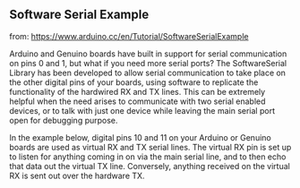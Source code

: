 ## Software Serial Example

from: https://www.arduino.cc/en/Tutorial/SoftwareSerialExample

Arduino and Genuino boards have built in support for serial communication on pins 0 and 1, 
but what if you need more serial ports? 
The SoftwareSerial Library has been developed to allow serial communication to take place on the 
other digital pins of your boards, using software to replicate the functionality of the hardwired RX and TX lines. 
This can be extremely helpful when the need arises to communicate with two serial enabled devices, or to talk with 
just one device while leaving the main serial port open for debugging purpose.

In the example below, digital pins 10 and 11 on your Arduino or Genuino boards are used as virtual RX and 
TX serial lines. The virtual RX pin is set up to listen for anything coming in on via the main serial line,
and to then echo that data out the virtual TX line. 
Conversely, anything received on the virtual RX is sent out over the hardware TX.


